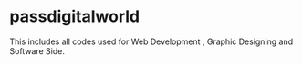 # passdigitalworld
This includes all codes used for Web Development , Graphic Designing and Software Side.
